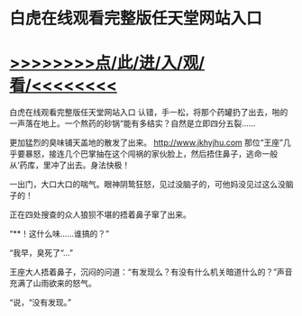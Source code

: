 # 白虎在线观看完整版任天堂网站入口

# <a href="https://github.com/dangole/dfs/issues/1">>>>>>>>>点/此/进/入/观/看/<<<<<<<<</a>

白虎在线观看完整版任天堂网站入口
认错，手一松，将那个药罐扔了出去，啪的一声落在地上。一个熬药的砂锅“能有多结实？自然是立即四分五裂……

更加猛烈的臭味铺天盖地的散发了出来。
http://www.jkhyjhu.com
那位“王座”几乎要暴怒，接连几个巴掌抽在这个闯祸的家伙脸上，然后捂住鼻子，逃命一般从‘药库，里冲了出去。身法快极！

一出门，大口大口的喘气。眼神阴鸷狂怒，见过没脑子的，可他妈没见过这么没脑子的！

正在四处搜查的众人狼狈不堪的捂着鼻子窜了出来。

“**！这什么味……谁搞的？”

“我早，臭死了“…”

王座大人捂着鼻子，沉闷的问道：“有发现么？有没有什么机关暗道什么的？”声音充满了山雨欲来的怒气。

“说，“没有发现。”
